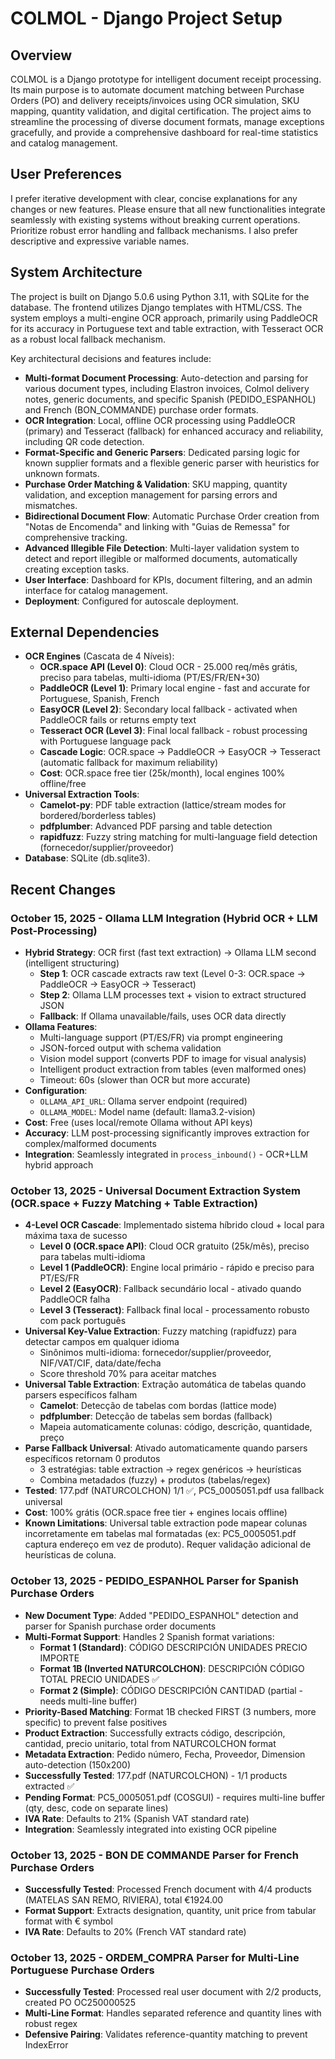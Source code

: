 # COLMOL - Django Project Setup

## Overview
COLMOL is a Django prototype for intelligent document receipt processing. Its main purpose is to automate document matching between Purchase Orders (PO) and delivery receipts/invoices using OCR simulation, SKU mapping, quantity validation, and digital certification. The project aims to streamline the processing of diverse document formats, manage exceptions gracefully, and provide a comprehensive dashboard for real-time statistics and catalog management.

## User Preferences
I prefer iterative development with clear, concise explanations for any changes or new features. Please ensure that all new functionalities integrate seamlessly with existing systems without breaking current operations. Prioritize robust error handling and fallback mechanisms. I also prefer descriptive and expressive variable names.

## System Architecture
The project is built on Django 5.0.6 using Python 3.11, with SQLite for the database. The frontend utilizes Django templates with HTML/CSS. The system employs a multi-engine OCR approach, primarily using PaddleOCR for its accuracy in Portuguese text and table extraction, with Tesseract OCR as a robust local fallback mechanism.

Key architectural decisions and features include:
-   **Multi-format Document Processing**: Auto-detection and parsing for various document types, including Elastron invoices, Colmol delivery notes, generic documents, and specific Spanish (PEDIDO_ESPANHOL) and French (BON_COMMANDE) purchase order formats.
-   **OCR Integration**: Local, offline OCR processing using PaddleOCR (primary) and Tesseract (fallback) for enhanced accuracy and reliability, including QR code detection.
-   **Format-Specific and Generic Parsers**: Dedicated parsing logic for known supplier formats and a flexible generic parser with heuristics for unknown formats.
-   **Purchase Order Matching & Validation**: SKU mapping, quantity validation, and exception management for parsing errors and mismatches.
-   **Bidirectional Document Flow**: Automatic Purchase Order creation from "Notas de Encomenda" and linking with "Guias de Remessa" for comprehensive tracking.
-   **Advanced Illegible File Detection**: Multi-layer validation system to detect and report illegible or malformed documents, automatically creating exception tasks.
-   **User Interface**: Dashboard for KPIs, document filtering, and an admin interface for catalog management.
-   **Deployment**: Configured for autoscale deployment.

## External Dependencies
-   **OCR Engines** (Cascata de 4 Níveis):
    -   **OCR.space API (Level 0)**: Cloud OCR - 25.000 req/mês grátis, preciso para tabelas, multi-idioma (PT/ES/FR/EN+30)
    -   **PaddleOCR (Level 1)**: Primary local engine - fast and accurate for Portuguese, Spanish, French
    -   **EasyOCR (Level 2)**: Secondary local fallback - activated when PaddleOCR fails or returns empty text
    -   **Tesseract OCR (Level 3)**: Final local fallback - robust processing with Portuguese language pack
    -   **Cascade Logic**: OCR.space → PaddleOCR → EasyOCR → Tesseract (automatic fallback for maximum reliability)
    -   **Cost**: OCR.space free tier (25k/month), local engines 100% offline/free
-   **Universal Extraction Tools**:
    -   **Camelot-py**: PDF table extraction (lattice/stream modes for bordered/borderless tables)
    -   **pdfplumber**: Advanced PDF parsing and table detection
    -   **rapidfuzz**: Fuzzy string matching for multi-language field detection (fornecedor/supplier/proveedor)
-   **Database**: SQLite (db.sqlite3).

## Recent Changes

### October 15, 2025 - Ollama LLM Integration (Hybrid OCR + LLM Post-Processing)
- **Hybrid Strategy**: OCR first (fast text extraction) → Ollama LLM second (intelligent structuring)
  - **Step 1**: OCR cascade extracts raw text (Level 0-3: OCR.space → PaddleOCR → EasyOCR → Tesseract)
  - **Step 2**: Ollama LLM processes text + vision to extract structured JSON
  - **Fallback**: If Ollama unavailable/fails, uses OCR data directly
- **Ollama Features**:
  - Multi-language support (PT/ES/FR) via prompt engineering
  - JSON-forced output with schema validation
  - Vision model support (converts PDF to image for visual analysis)
  - Intelligent product extraction from tables (even malformed ones)
  - Timeout: 60s (slower than OCR but more accurate)
- **Configuration**:
  - `OLLAMA_API_URL`: Ollama server endpoint (required)
  - `OLLAMA_MODEL`: Model name (default: llama3.2-vision)
- **Cost**: Free (uses local/remote Ollama without API keys)
- **Accuracy**: LLM post-processing significantly improves extraction for complex/malformed documents
- **Integration**: Seamlessly integrated in `process_inbound()` - OCR+LLM hybrid approach

### October 13, 2025 - Universal Document Extraction System (OCR.space + Fuzzy Matching + Table Extraction)
- **4-Level OCR Cascade**: Implementado sistema híbrido cloud + local para máxima taxa de sucesso
  - **Level 0 (OCR.space API)**: Cloud OCR gratuito (25k/mês), preciso para tabelas multi-idioma
  - **Level 1 (PaddleOCR)**: Engine local primário - rápido e preciso para PT/ES/FR
  - **Level 2 (EasyOCR)**: Fallback secundário local - ativado quando PaddleOCR falha
  - **Level 3 (Tesseract)**: Fallback final local - processamento robusto com pack português
- **Universal Key-Value Extraction**: Fuzzy matching (rapidfuzz) para detectar campos em qualquer idioma
  - Sinônimos multi-idioma: fornecedor/supplier/proveedor, NIF/VAT/CIF, data/date/fecha
  - Score threshold 70% para aceitar matches
- **Universal Table Extraction**: Extração automática de tabelas quando parsers específicos falham
  - **Camelot**: Detecção de tabelas com bordas (lattice mode)
  - **pdfplumber**: Detecção de tabelas sem bordas (fallback)
  - Mapeia automaticamente colunas: código, descrição, quantidade, preço
- **Parse Fallback Universal**: Ativado automaticamente quando parsers específicos retornam 0 produtos
  - 3 estratégias: table extraction → regex genéricos → heurísticas
  - Combina metadados (fuzzy) + produtos (tabelas/regex)
- **Tested**: 177.pdf (NATURCOLCHON) 1/1 ✅, PC5_0005051.pdf usa fallback universal
- **Cost**: 100% grátis (OCR.space free tier + engines locais offline)
- **Known Limitations**: Universal table extraction pode mapear colunas incorretamente em tabelas mal formatadas (ex: PC5_0005051.pdf captura endereço em vez de produto). Requer validação adicional de heurísticas de coluna.

### October 13, 2025 - PEDIDO_ESPANHOL Parser for Spanish Purchase Orders
- **New Document Type**: Added "PEDIDO_ESPANHOL" detection and parser for Spanish purchase order documents
- **Multi-Format Support**: Handles 2 Spanish format variations:
  - **Format 1 (Standard)**: CÓDIGO DESCRIPCIÓN UNIDADES PRECIO IMPORTE
  - **Format 1B (Inverted NATURCOLCHON)**: DESCRIPCIÓN CÓDIGO TOTAL PRECIO UNIDADES ✅
  - **Format 2 (Simple)**: CÓDIGO DESCRIPCIÓN CANTIDAD (partial - needs multi-line buffer)
- **Priority-Based Matching**: Format 1B checked FIRST (3 numbers, more specific) to prevent false positives
- **Product Extraction**: Successfully extracts código, descripción, cantidad, precio unitario, total from NATURCOLCHON format
- **Metadata Extraction**: Pedido número, Fecha, Proveedor, Dimension auto-detection (150x200)
- **Successfully Tested**: 177.pdf (NATURCOLCHON) - 1/1 products extracted ✅
- **Pending Format**: PC5_0005051.pdf (COSGUI) - requires multi-line buffer (qty, desc, code on separate lines)
- **IVA Rate**: Defaults to 21% (Spanish VAT standard rate)
- **Integration**: Seamlessly integrated into existing OCR pipeline

### October 13, 2025 - BON DE COMMANDE Parser for French Purchase Orders
- **Successfully Tested**: Processed French document with 4/4 products (MATELAS SAN REMO, RIVIERA), total €1924.00
- **Format Support**: Extracts designation, quantity, unit price from tabular format with € symbol
- **IVA Rate**: Defaults to 20% (French VAT standard rate)

### October 13, 2025 - ORDEM_COMPRA Parser for Multi-Line Portuguese Purchase Orders
- **Successfully Tested**: Processed real user document with 2/2 products, created PO OC250000525
- **Multi-Line Format**: Handles separated reference and quantity lines with robust regex
- **Defensive Pairing**: Validates reference-quantity matching to prevent IndexError
